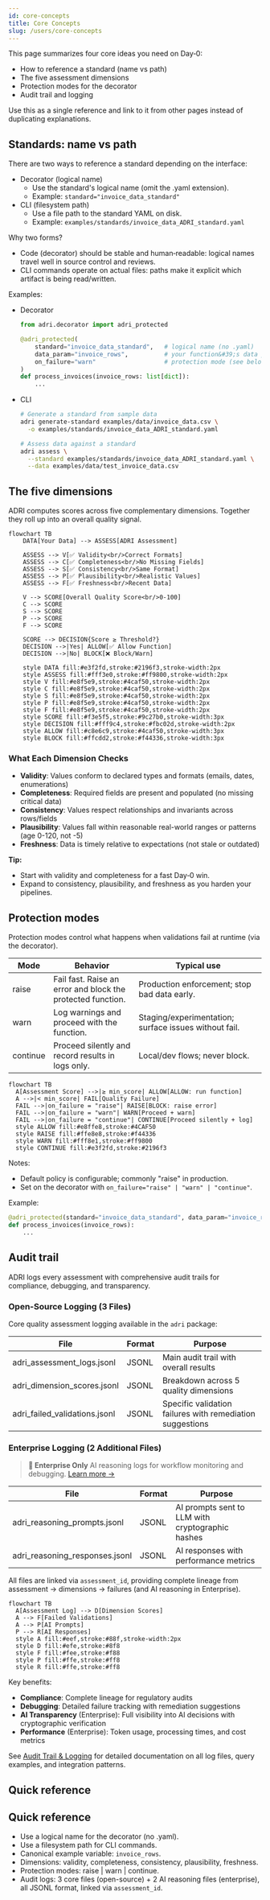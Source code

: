 ```yaml
---
id: core-concepts
title: Core Concepts
slug: /users/core-concepts
---
```


This page summarizes four core ideas you need on Day‑0:
- How to reference a standard (name vs path)
- The five assessment dimensions
- Protection modes for the decorator
- Audit trail and logging

Use this as a single reference and link to it from other pages instead of duplicating explanations.

## Standards: name vs path

There are two ways to reference a standard depending on the interface:

- Decorator (logical name)
  - Use the standard&#39;s logical name (omit the .yaml extension).
  - Example: `standard="invoice_data_standard"`
- CLI (filesystem path)
  - Use a file path to the standard YAML on disk.
  - Example: `examples/standards/invoice_data_ADRI_standard.yaml`

Why two forms?
- Code (decorator) should be stable and human‑readable: logical names travel well in source control and reviews.
- CLI commands operate on actual files: paths make it explicit which artifact is being read/written.

Examples:
- Decorator
  ```python
  from adri.decorator import adri_protected

  @adri_protected(
      standard="invoice_data_standard",   # logical name (no .yaml)
      data_param="invoice_rows",          # your function&#39;s data parameter
      on_failure="warn"                   # protection mode (see below)
  )
  def process_invoices(invoice_rows: list[dict]):
      ...
  ```
- CLI
  ```bash
  # Generate a standard from sample data
  adri generate-standard examples/data/invoice_data.csv \
    -o examples/standards/invoice_data_ADRI_standard.yaml

  # Assess data against a standard
  adri assess \
    --standard examples/standards/invoice_data_ADRI_standard.yaml \
    --data examples/data/test_invoice_data.csv
  ```

## The five dimensions

ADRI computes scores across five complementary dimensions. Together they roll up into an overall quality signal.

```mermaid
flowchart TB
    DATA[Your Data] --> ASSESS[ADRI Assessment]

    ASSESS --> V[✅ Validity<br/>Correct Formats]
    ASSESS --> C[✅ Completeness<br/>No Missing Fields]
    ASSESS --> S[✅ Consistency<br/>Same Format]
    ASSESS --> P[✅ Plausibility<br/>Realistic Values]
    ASSESS --> F[✅ Freshness<br/>Recent Data]

    V --> SCORE[Overall Quality Score<br/>0-100]
    C --> SCORE
    S --> SCORE
    P --> SCORE
    F --> SCORE

    SCORE --> DECISION{Score ≥ Threshold?}
    DECISION -->|Yes| ALLOW[✅ Allow Function]
    DECISION -->|No| BLOCK[❌ Block/Warn]

    style DATA fill:#e3f2fd,stroke:#2196f3,stroke-width:2px
    style ASSESS fill:#fff3e0,stroke:#ff9800,stroke-width:2px
    style V fill:#e8f5e9,stroke:#4caf50,stroke-width:2px
    style C fill:#e8f5e9,stroke:#4caf50,stroke-width:2px
    style S fill:#e8f5e9,stroke:#4caf50,stroke-width:2px
    style P fill:#e8f5e9,stroke:#4caf50,stroke-width:2px
    style F fill:#e8f5e9,stroke:#4caf50,stroke-width:2px
    style SCORE fill:#f3e5f5,stroke:#9c27b0,stroke-width:3px
    style DECISION fill:#fff9c4,stroke:#fbc02d,stroke-width:2px
    style ALLOW fill:#c8e6c9,stroke:#4caf50,stroke-width:3px
    style BLOCK fill:#ffcdd2,stroke:#f44336,stroke-width:3px
```

### What Each Dimension Checks

- **Validity**: Values conform to declared types and formats (emails, dates, enumerations)
- **Completeness**: Required fields are present and populated (no missing critical data)
- **Consistency**: Values respect relationships and invariants across rows/fields
- **Plausibility**: Values fall within reasonable real-world ranges or patterns (age 0-120, not -5)
- **Freshness**: Data is timely relative to expectations (not stale or outdated)

**Tip:**
- Start with validity and completeness for a fast Day‑0 win.
- Expand to consistency, plausibility, and freshness as you harden your pipelines.

## Protection modes

Protection modes control what happens when validations fail at runtime (via the decorator).

| Mode     | Behavior                                                                 | Typical use                                           |
|----------|---------------------------------------------------------------------------|-------------------------------------------------------|
| raise    | Fail fast. Raise an error and block the protected function.               | Production enforcement; stop bad data early.          |
| warn     | Log warnings and proceed with the function.                               | Staging/experimentation; surface issues without fail. |
| continue | Proceed silently and record results in logs only.                         | Local/dev flows; never block.                         |

```mermaid
flowchart TB
  A[Assessment Score] -->|≥ min_score| ALLOW[ALLOW: run function]
  A -->|< min_score| FAIL[Quality Failure]
  FAIL -->|on_failure = "raise"| RAISE[BLOCK: raise error]
  FAIL -->|on_failure = "warn"| WARN[Proceed + warn]
  FAIL -->|on_failure = "continue"| CONTINUE[Proceed silently + log]
  style ALLOW fill:#e8ffe8,stroke:#4CAF50
  style RAISE fill:#ffe8e8,stroke:#f44336
  style WARN fill:#fff8e1,stroke:#ff9800
  style CONTINUE fill:#e3f2fd,stroke:#2196f3
```

Notes:
- Default policy is configurable; commonly "raise" in production.
- Set on the decorator with `on_failure="raise" | "warn" | "continue"`.

Example:
```python
@adri_protected(standard="invoice_data_standard", data_param="invoice_rows", on_failure="raise")
def process_invoices(invoice_rows):
    ...
```

## Audit trail

ADRI logs every assessment with comprehensive audit trails for compliance, debugging, and transparency.

### Open-Source Logging (3 Files)

Core quality assessment logging available in the `adri` package:

| File | Format | Purpose |
|------|--------|---------|
| adri_assessment_logs.jsonl | JSONL | Main audit trail with overall results |
| adri_dimension_scores.jsonl | JSONL | Breakdown across 5 quality dimensions |
| adri_failed_validations.jsonl | JSONL | Specific validation failures with remediation suggestions |

### Enterprise Logging (2 Additional Files)

> **🏢 Enterprise Only**
> AI reasoning logs for workflow monitoring and debugging. [Learn more →](./enterprise)

| File | Format | Purpose |
|------|--------|---------|
| adri_reasoning_prompts.jsonl | JSONL | AI prompts sent to LLM with cryptographic hashes |
| adri_reasoning_responses.jsonl | JSONL | AI responses with performance metrics |

All files are linked via `assessment_id`, providing complete lineage from assessment → dimensions → failures (and AI reasoning in Enterprise).

```mermaid
flowchart TB
  A[Assessment Log] --> D[Dimension Scores]
  A --> F[Failed Validations]
  A --> P[AI Prompts]
  P --> R[AI Responses]
  style A fill:#eef,stroke:#88f,stroke-width:2px
  style D fill:#efe,stroke:#8f8
  style F fill:#fee,stroke:#f88
  style P fill:#ffe,stroke:#ff8
  style R fill:#ffe,stroke:#ff8
```

Key benefits:
- **Compliance**: Complete lineage for regulatory audits
- **Debugging**: Detailed failure tracking with remediation suggestions
- **AI Transparency** (Enterprise): Full visibility into AI decisions with cryptographic verification
- **Performance** (Enterprise): Token usage, processing times, and cost metrics

See [Audit Trail & Logging](audit-and-logging.md) for detailed documentation on all log files, query examples, and integration patterns.

## Quick reference
## Quick reference

- Use a logical name for the decorator (no .yaml).
- Use a filesystem path for CLI commands.
- Canonical example variable: `invoice_rows`.
- Dimensions: validity, completeness, consistency, plausibility, freshness.
- Protection modes: raise | warn | continue.
- Audit logs: 3 core files (open-source) + 2 AI reasoning files (enterprise), all JSONL format, linked via `assessment_id`.

